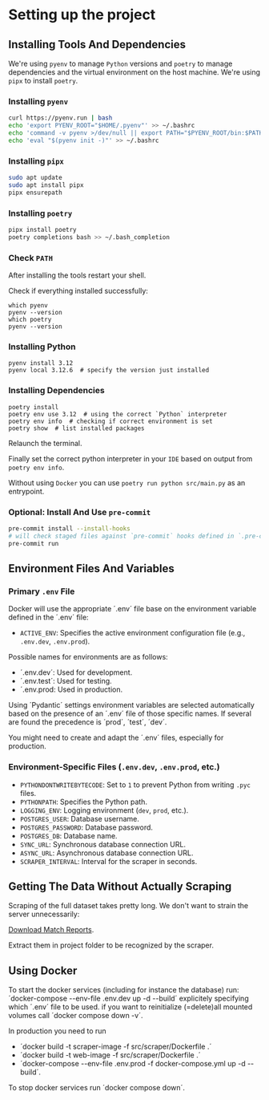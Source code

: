 # Setting up the project

## Installing Tools And Dependencies

We're using `pyenv` to manage `Python` versions and `poetry` to manage dependencies and
the virtual environment on the host machine. We're using `pipx` to install `poetry`.

### Installing `pyenv`

```bash
curl https://pyenv.run | bash
echo 'export PYENV_ROOT="$HOME/.pyenv"' >> ~/.bashrc
echo 'command -v pyenv >/dev/null || export PATH="$PYENV_ROOT/bin:$PATH"' >> ~/.bashrc
echo 'eval "$(pyenv init -)"' >> ~/.bashrc
```

### Installing `pipx`

```bash
sudo apt update
sudo apt install pipx
pipx ensurepath
```

### Installing `poetry`

```bash
pipx install poetry
poetry completions bash >> ~/.bash_completion
```

### Check `PATH`

After installing the tools restart your shell.

Check if everything installed successfully:

```shell
which pyenv
pyenv --version
which poetry
pyenv --version
```

### Installing Python

```shell
pyenv install 3.12
pyenv local 3.12.6  # specify the version just installed
```

### Installing Dependencies

```shell
poetry install
poetry env use 3.12  # using the correct `Python` interpreter
poetry env info  # checking if correct environment is set
poetry show  # list installed packages
```

Relaunch the terminal.

Finally set the correct python interpreter in your `IDE` based on output from `poetry env info`.

Without using `Docker` you can use `poetry run python src/main.py` as an entrypoint.

### **Optional:** Install And Use `pre-commit`

```bash
pre-commit install --install-hooks
# will check staged files against `pre-commit` hooks defined in `.pre-commit-config.yaml
pre-commit run
```

## Environment Files And Variables

### Primary `.env` File

Docker will use the appropriate ´.env´ file base on the environment variable defined in the ´.env´ file:

- `ACTIVE_ENV`: Specifies the active environment configuration file (e.g., `.env.dev`, `.env.prod`).

Possible names for environments are as follows:

- ´.env.dev´: Used for development.
- ´.env.test´: Used for testing.
- ´.env.prod: Used in production.

Using ´Pydantic´ settings environment variables are selected automatically based on the presence of an ´.env´ file of those specific names. If several are found the precedence is ´prod´, ´test´, ´dev´.

You might need to create and adapt the ´.env´ files, especially for production.

### Environment-Specific Files (`.env.dev`, `.env.prod`, etc.)

- `PYTHONDONTWRITEBYTECODE`: Set to `1` to prevent Python from writing `.pyc` files.
- `PYTHONPATH`: Specifies the Python path.
- `LOGGING_ENV`: Logging environment (`dev`, `prod`, etc.).
- `POSTGRES_USER`: Database username.
- `POSTGRES_PASSWORD`: Database password.
- `POSTGRES_DB`: Database name.
- `SYNC_URL`: Synchronous database connection URL.
- `ASYNC_URL`: Asynchronous database connection URL.
- `SCRAPER_INTERVAL`: Interval for the scraper in seconds.

## Getting The Data Without Actually Scraping

Scraping of the full dataset takes pretty long. We don't want to strain the server unnecessarily:

[Download Match Reports](https://drive.google.com/drive/folders/1M2-xkV0-wgnaMoJMP4Jg6XpfW_kAsMQp?usp=sharing).

Extract them in project folder to be recognized by the scraper.

## Using Docker

To start the docker services (including for instance the database) run: ´docker-compose --env-file .env.dev up -d --build´ explicitely specifying which ´.env´ file to be used. if you want to reinitialize (=delete)all mounted volumes call ´docker compose down -v´.

In production you need to run

- ´docker build -t scraper-image -f src/scraper/Dockerfile .´
- ´docker build -t web-image -f src/scraper/Dockerfile .´
- ´docker-compose --env-file .env.prod -f docker-compose.yml up -d --build´.

To stop docker services run ´docker compose down´.
